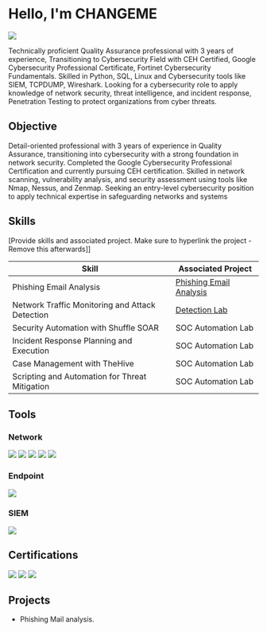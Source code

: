 # Hello, I'm CHANGEME
<a href="https://www.linkedin.com/in/komallokare/"><img src="https://img.shields.io/badge/-LinkedIn-0072b1?&style=for-the-badge&logo=linkedin&logoColor=white" /></a>


Technically proficient Quality Assurance professional with 3 years of experience, Transitioning to Cybersecurity
Field with CEH Certified, Google Cybersecurity Professional Certificate, Fortinet Cybersecurity
Fundamentals. Skilled in Python, SQL, Linux and Cybersecurity tools like SIEM, TCPDUMP, Wireshark. Looking
for a cybersecurity role to apply knowledge of network security, threat intelligence, and incident response,
Penetration Testing to protect organizations from cyber threats.

## Objective


Detail-oriented professional with 3 years of experience in Quality Assurance, transitioning into cybersecurity with a strong foundation in network security. Completed the Google Cybersecurity Professional Certification and currently pursuing CEH certification. Skilled in network scanning, vulnerability analysis, and security assessment using tools like Nmap, Nessus, and Zenmap. Seeking an entry-level cybersecurity position to apply technical expertise in safeguarding networks and systems

## Skills
[Provide skills and associated project. Make sure to hyperlink the project - Remove this afterwards]]

| Skill                                         | Associated Project         |
|-----------------------------------------------|----------------------------|
| Phishing Email Analysis                       | <a href="https://github.com/KomalLokare/Phishing-Email-Analysis">Phishing Email Analysis</a>|
| Network Traffic Monitoring and Attack Detection | <a href="https://google.com">Detection Lab</a>|
| Security Automation with Shuffle SOAR         | SOC Automation Lab|
| Incident Response Planning and Execution      | SOC Automation Lab|
| Case Management with TheHive                  | SOC Automation Lab|
| Scripting and Automation for Threat Mitigation | SOC Automation Lab|

## Tools

### Network
<div>
    <img src="https://img.shields.io/badge/-Wireshark-1679A7?&style=for-the-badge&logo=Wireshark&logoColor=white" />
    <img src="https://img.shields.io/badge/-CyberChef-FF5733?&style=for-the-badge&logo=CyberChef&logoColor=white" />
    <img src="https://img.shields.io/badge/-ExitTool-4C9D57?&style=for-the-badge&logo=ExitTool&logoColor=white" />
    <img src="https://img.shields.io/badge/-Nmap-4C9D57?&style=for-the-badge&logo=Nmap&logoColor=white" />
    <img src="https://img.shields.io/badge/-Kali Linux-0052CC?&style=for-the-badge&logo=Kali Linux&logoColor=white" />


    

</div>

### Endpoint
<div>
    <img src="https://img.shields.io/badge/-VMware-00A4EF?&style=for-the-badge&logo=VMware&logoColor=white" />

</div>

### SIEM
<div>
    <img src="https://img.shields.io/badge/-Splunk-000000?&style=for-the-badge&logo=Splunk&logoColor=white" />
   
</div>

## Certifications

<div>
<img src="https://img.shields.io/badge/-CEH-FF5733?&style=for-the-badge&logo=Certified-Ethical-Hacker&logoColor=white" />
<img src="https://img.shields.io/badge/-FCF-4C9D57?&style=for-the-badge&Fortinet Cybersecurity Fundamentals&logoColor=green" />
<img src="https://img.shields.io/badge/-Google Cybersecurity Fundamentals-1679A7?&style=for-the-badge&Google cybersecurity Fundamentals&logoColor=white" />


</div>

## Projects
- Phishing Mail analysis.

